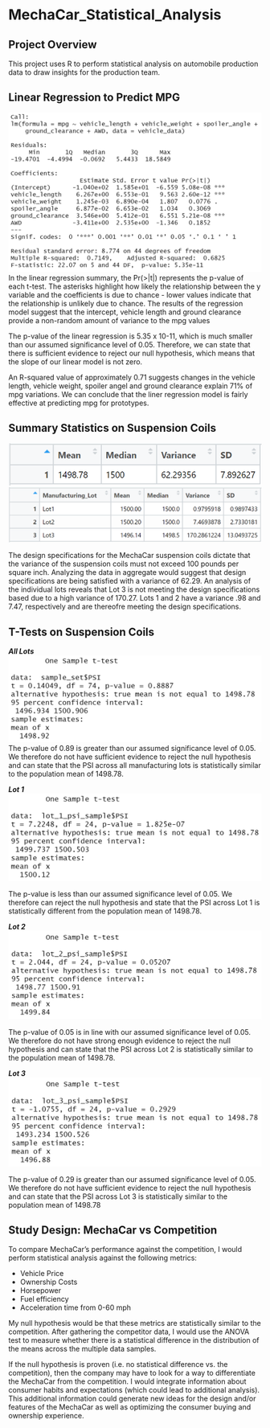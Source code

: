 # MechaCar_Statistical_Analysis

## Project Overview
This project uses R to perform statistical analysis on automobile production data to draw insights for the production team.

## Linear Regression to Predict MPG

![Image1_mpg_regression_analysis.PNG]( https://github.com/degitaccount/MechaCar_Statistical_Analysis/blob/main/Images/Image1_mpg_regression_analysis.PNG)
In the linear regression summary, the Pr(>|t|) represents the p-value of each t-test.  The asterisks highlight how likely the relationship between the y variable and the coefficients is due to chance - lower values indicate that the relationship is unlikely due to chance.  The results of the regression model suggest that the intercept, vehicle length and ground clearance provide a non-random amount of variance to the mpg values

The p-value of the linear regression is 5.35 x 10-11, which is much smaller than our assumed significance level of 0.05. Therefore, we can state that there is sufficient evidence to reject our null hypothesis, which means that the slope of our linear model is not zero.

An R-squared value of approximately 0.71 suggests changes in the vehicle length, vehicle weight, spoiler angel and ground clearance explain 71% of mpg variations.  We can conclude that the liner regression model is fairly effective at predicting mpg for prototypes.

## Summary Statistics on Suspension Coils

![Image2_total_coil_summary.PNG]( https://github.com/degitaccount/MechaCar_Statistical_Analysis/blob/main/Images/Image2_total_coil_summary.PNG)
![Image3_lot_summary.PNG]( https://github.com/degitaccount/MechaCar_Statistical_Analysis/blob/main/Images/Image3_lot_summary.PNG)

The design specifications for the MechaCar suspension coils dictate that the variance of the suspension coils must not exceed 100 pounds per square inch.  Analyzing the data in aggregate would suggest that design specifications are being satisfied with a variance of 62.29.  An analysis of the individual lots reveals that Lot 3 is not meeting the design specifications based due to a high variance of 170.27.  Lots 1 and 2 have a variance .98 and 7.47, respectively and are thereofre meeting the design specifications.

## T-Tests on Suspension Coils 
***All Lots***
![Image4_psi_t-test.PNG]( https://github.com/degitaccount/MechaCar_Statistical_Analysis/blob/main/Images/Image4_psi_t-test.PNG)
The p-value of 0.89 is greater than our assumed significance level of 0.05.  We therefore do not have sufficient evidence to reject the null hypothesis and can state that the PSI across all manufacturing lots is statistically similar to the population mean of 1498.78.

***Lot 1***
![Image5_lot1_psi_sample_t-test.PNG]( https://github.com/degitaccount/MechaCar_Statistical_Analysis/blob/main/Images/Image5_lot1_psi_sample_t-test.PNG)

The p-value is less than our assumed significance level of 0.05.  We therefore can reject the null hypothesis and state that the PSI across Lot 1 is statistically different from the population mean of 1498.78.


***Lot 2***
![Image6_lot2_psi_sample_t-test.PNG]( https://github.com/degitaccount/MechaCar_Statistical_Analysis/blob/main/Images/Image6_lot2_psi_sample_t-test.PNG)

The p-value of 0.05 is in line with our assumed significance level of 0.05.  We therefore do not have strong enough evidence to reject the null hypothesis and can state that the PSI across Lot 2 is statistically similar to the population mean of 1498.78.

***Lot 3***
![Image7_lot3_psi_sample_t-test.PNG]( https://github.com/degitaccount/MechaCar_Statistical_Analysis/blob/main/Images/Image7_lot3_psi_sample_t-test.PNG)

The p-value of 0.29 is greater than our assumed significance level of 0.05.  We therefore do not have sufficient evidence to reject the null hypothesis and can state that the PSI across Lot 3 is statistically similar to the population mean of 1498.78


## Study Design: MechaCar vs Competition

To compare MechaCar’s performance against the competition, I would perform statistical analysis against the following metrics:
* Vehicle Price
* Ownership Costs
* Horsepower
* Fuel efficiency
* Acceleration time from 0-60 mph

My null hypothesis would be that these metrics are statistically similar to the competition.  After gathering the competitor data, I would use the ANOVA test to measure whether there is a statistical difference in the distribution of the means across the multiple data samples.

If the null hypothesis is proven (i.e. no statistical difference vs. the competition), then the company may have to look for a way to differentiate the MechaCar from the competition.  I would integrate information about consumer habits and expectations (which could lead to additional analysis).  This additional information could generate new ideas for the design and/or features of the MechaCar as well as optimizing the consumer buying and ownership experience.
